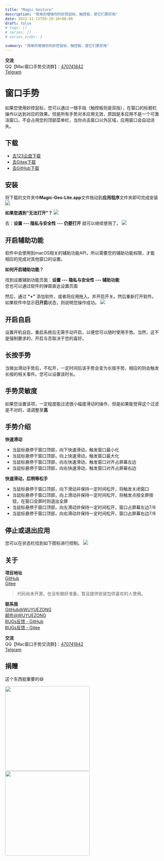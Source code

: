 ```yaml
---
title: "Magic Gesture"
description: "简单的增强你的妙控鼠标、触控板，使它们更好用"
date: 2022-12-12T09:29:10+08:00
draft: false
# tags: []
# series: []
# series_order: 1

summary: "简单的增强你的妙控鼠标、触控板，使它们更好用"
---
```


**交流**  
QQ【Mac窗口手势交流群】：[470741842](https://jq.qq.com/?_wv=1027&k=O8Fs7s3p)  
[Telgram](https://t.me/magicgesture)


# 窗口手势

如果您使用妙控鼠标，您可以通过一根手指（触控板则是双指），在窗口的标题栏操作以达到对应的效果。但是所有手势对本应用无效，原因是本应用不是一个可激活窗口，不会占用您的顶部菜单栏，当你点击窗口以外区域，应用窗口会自动消失。

## 下载  

- [去123云盘下载](https://www.123pan.com/s/817UVv-geU3A)
- [去Gitee下载](https://gitee.com/rn-wyz/MagicGesturePackage/releases/download/1.0/Magic-Ges-Lite.dmg)  
- [去GitHub下载](https://github.com/WUYUEZONG/MagicGesturePackage/releases/download/1.0/Magic-Ges-Lite.dmg)


## 安装

将下载的文件夹中**Magic-Ges-Lite.app**文件拖动到**应用程序**文件夹即可完成安装
![](2.png)

**如果您遇到“无法打开”？**
![](3.png)

去：**设置 --- 隐私与安全性 --- 仍要打开** 就可以继续使用了。
![](4.png)


## 开启辅助功能
软件中会使用到macOS相关的辅助功能API，所以需要您的辅助功能权限，才能相应的完成对其他窗口的设置。

**如何开启辅助功能？**

找到设置辅助功能页面：**设置 --- 隐私与安全性 --- 辅助功能**  
您也可以通过软件的弹窗直达设置页面

然后，通过 **"+"** 添加软件，或者将应用拖入。并开启开关。然后重新打开软件。
如果软件中显示**已开启**状态，则说明您操作成功。
![](0.png)

## 开启自启

设置开机自启，重启系统后无需手动开启，以便您可以随时使用手势。当然，这不是强制要求的，开启与否取决于您的喜好。

## 长按手势

当做出滑动手势后，不松开，一定时间后该手势会变为长按手势，相应的则会触发长按的相关事件。您可以设置该时长。

## 手势灵敏度

如果您设置该项，一定程度能过滤很小幅度滑动的操作，但是如果能觉得这个过滤是不对的，请调整至**高**

## 手势介绍

**快速滑动**

- 当鼠标悬停于窗口顶部，向下快速滑动，触发窗口最小化
- 当鼠标悬停于窗口顶部，向上快速滑动，触发窗口最大化
- 当鼠标悬停于窗口顶部，向左快速滑动，触发窗口对齐占屏幕左边
- 当鼠标悬停于窗口顶部，向右快速滑动，触发窗口对齐占屏幕右边

**快速滑动，后稍等松手**

- 当鼠标悬停于窗口顶部，向下滑动并保持一定时间松开，将触发关闭窗口
- 当鼠标悬停于窗口顶部，向上滑动并保持一定时间松开，将触发点按全屏按钮，在窗口全屏时则退出全屏
- 当鼠标悬停于窗口顶部，向左滑动并保持一定时间松开，窗口占屏幕左边7/8
- 当鼠标悬停于窗口顶部，向右滑动并保持一定时间松开，窗口占屏幕右边7/8

## 停止或退出应用

您可以在状态栏找到如下图标进行控制。
![](1.png)

## 关于

**项目地址**  
[GitHub](https://github.com/WUYUEZONG/MagicGesturePackage)  
[Gitee](https://gitee.com/rn-wyz/MagicGesturePackage)

> 代码尚未开源，也没有做好准备，暂且提供安装包供喜欢的人使用。

**联系我**  
[GitHub@WUYUEZONG](https://github.com/WUYUEZONG)  
[邮件@WUYUEZONG](mailto:w.yzong@outlook.com)  
[BUGs反馈 - GitHub](https://github.com/WUYUEZONG/MagicGesturePackage/issues)  
[BUGs反馈 - Gitee](https://gitee.com/rn-wyz/MagicGesturePackage/issues)

**交流**  
QQ【Mac窗口手势交流群】：[470741842](https://jq.qq.com/?_wv=1027&k=O8Fs7s3p)  
[Telgram](https://t.me/magicgesture)


## 捐赠

这个东西挺重要的😄

<img src="5.png" style="width: 208pt; border-radius: 3pt;"/>
<img src="zfb.jpeg" style="width: 208pt; border-radius: 3pt;"/>


